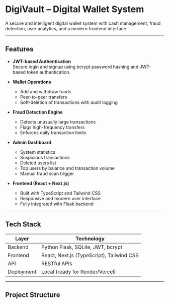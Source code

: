 # DigiVault – Digital Wallet System

A secure and intelligent digital wallet system with cash management, fraud detection, user analytics, and a modern frontend interface.

---

## Features

- **JWT-based Authentication**  
  Secure login and signup using bcrypt password hashing and JWT-based token authentication.

- **Wallet Operations**  
  - Add and withdraw funds  
  - Peer-to-peer transfers  
  - Soft-deletion of transactions with audit logging

- **Fraud Detection Engine**  
  - Detects unusually large transactions  
  - Flags high-frequency transfers  
  - Enforces daily transaction limits

- **Admin Dashboard**  
  - System statistics  
  - Suspicious transactions  
  - Deleted users list  
  - Top users by balance and transaction volume  
  - Manual fraud scan trigger

- **Frontend (React + Next.js)**  
  - Built with TypeScript and Tailwind CSS  
  - Responsive and modern user interface  
  - Fully integrated with Flask backend

---

## Tech Stack

| Layer       | Technology                         |
|-------------|-------------------------------------|
| Backend     | Python Flask, SQLite, JWT, bcrypt  |
| Frontend    | React, Next.js (TypeScript), Tailwind CSS |
| API         | RESTful APIs                        |
| Deployment  | Local (ready for Render/Vercel)     |

---

## Project Structure

